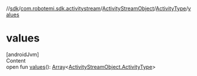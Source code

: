 //[sdk](../../../../index.md)/[com.robotemi.sdk.activitystream](../../index.md)/[ActivityStreamObject](../index.md)/[ActivityType](index.md)/[values](values.md)



# values  
[androidJvm]  
Content  
open fun [values](values.md)(): [Array](https://kotlinlang.org/api/latest/jvm/stdlib/kotlin/-array/index.html)<[ActivityStreamObject.ActivityType](index.md)>  



